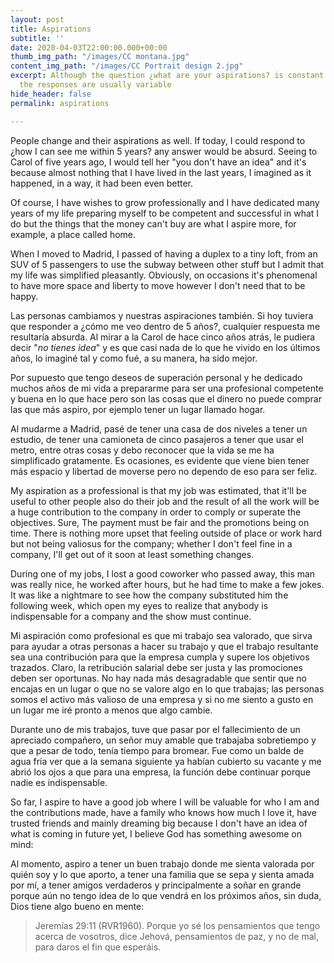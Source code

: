 ```yaml
---
layout: post
title: Aspirations
subtitle: ''
date: 2020-04-03T22:00:00.000+00:00
thumb_img_path: "/images/CC montana.jpg"
content_img_path: "/images/CC Portrait design 2.jpg"
excerpt: Although the question ¿what are your aspirations? is constant in job interviews,
  the responses are usually variable
hide_header: false
permalink: aspirations

---
```

People change and their aspirations as well. If today, I could respond to ¿how I can see me within 5 years? any answer would be absurd. Seeing to Carol of five years ago, I would tell her "you don't have an idea" and it's because almost nothing that I have lived in the last years, I imagined as it happened, in a way, it had been even better.

Of course, I have wishes to grow professionally and I have dedicated many years of my life preparing myself to be competent and successful in what I do but the things that the money can't buy are what I aspire more, for example, a place called home. 

When I moved to Madrid, I passed of having a duplex to a tiny loft, from an SUV of 5 passengers to use the subway between other stuff but I admit that my life was simplified pleasantly. Obviously, on occasions it's phenomenal to have more space and liberty to move however I don't need that to be happy.

Las personas cambiamos y nuestras aspiraciones también. Si hoy tuviera que responder a ¿cómo me veo dentro de 5 años?, cualquier respuesta me resultaría absurda. Al mirar a la Carol de hace cinco años atrás, le pudiera decir "_no tienes idea_" y es que casi nada de lo que he vivido en los últimos años, lo imaginé tal y como fué, a su manera, ha sido mejor.

Por supuesto que tengo deseos de superación personal y he dedicado muchos años de mi vida a prepararme para ser una profesional competente y buena en lo que hace pero son las cosas que el dinero no puede comprar las que más aspiro, por ejemplo tener un lugar llamado hogar.

Al mudarme a Madrid, pasé de tener una casa de dos niveles a tener un estudio, de tener una camioneta de cinco pasajeros a tener que usar el metro, entre otras cosas y debo reconocer que la vida se me ha simplificado gratamente. Es ocasiones, es evidente que viene bien tener más espacio y libertad de moverse pero no dependo de eso para ser feliz.

My aspiration as a professional is that my job was estimated, that it'll be useful to other people also do their job and the result of all the work will be a huge contribution to the company in order to comply or superate the objectives. Sure, The payment must be fair and the promotions being on time. There is nothing more upset that feeling outside of place or work hard but not being valiosus for the company; whether I don't feel fine in a company, I'll get out of it soon at least something changes.

During one of my jobs, I lost a good coworker who passed away, this man was really nice, he worked after hours, but he had time to make a few jokes. It was like a nightmare to see how the company substituted him the following week, which open my eyes to realize that anybody is indispensable for a company and the show must continue.

Mi aspiración como profesional es que mi trabajo sea valorado, que sirva para ayudar a otras personas a hacer su trabajo y que el trabajo resultante sea una contribución para que la empresa cumpla y supere los objetivos trazados. Claro, la retribución salarial debe ser justa y las promociones deben ser oportunas. No hay nada más desagradable que sentir que no encajas en un lugar o que no se valore algo en lo que trabajas; las personas somos el activo más valioso de una empresa y si no me siento a gusto en un lugar me iré pronto a menos que algo cambie.

Durante uno de mis trabajos, tuve que pasar por el fallecimiento de un apreciado compañero, un señor muy amable que trabajaba sobretiempo y que a pesar de todo, tenía tiempo para bromear. Fue como un balde de agua fría ver que a la semana siguiente ya habían cubierto su vacante y me abrió los ojos a que para una empresa, la función debe continuar porque nadie es indispensable.

So far, I aspire to have a good job where I will be valuable for who I am and the contributions made, have a family who knows how much I love it, have trusted friends and mainly dreaming big because I don't have an idea of what is coming in future yet, I believe God has something awesome on mind:

Al momento, aspiro a tener un buen trabajo donde me sienta valorada por quién soy y lo que aporto, a tener una familia que se sepa y sienta amada por mí, a tener amigos verdaderos y principalmente a soñar en grande porque aún no tengo idea de lo que vendrá en los próximos años, sin duda, Dios tiene algo bueno en mente:

> Jeremías 29:11 (RVR1960). Porque yo sé los pensamientos que tengo acerca de vosotros, dice Jehová, pensamientos de paz, y no de mal, para daros el fin que esperáis.